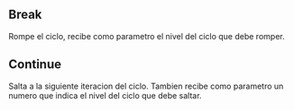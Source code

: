 ## Break
Rompe el ciclo, recibe como parametro el nivel del ciclo que debe romper.

## Continue
Salta a la siguiente iteracion del ciclo. Tambien recibe como parametro un numero que indica el nivel del ciclo que debe saltar.
